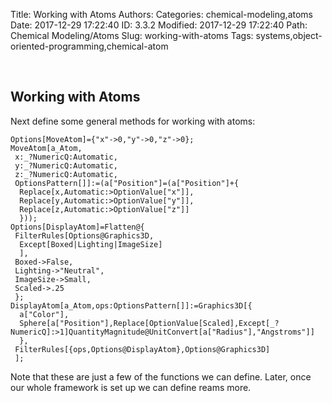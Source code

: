 Title: Working with Atoms
Authors: 
Categories: chemical-modeling,atoms
Date: 2017-12-29 17:22:40
ID: 3.3.2
Modified: 2017-12-29 17:22:40
Path: Chemical Modeling/Atoms
Slug: working-with-atoms
Tags: systems,object-oriented-programming,chemical-atom

<a id="working-with-atoms" style="width:0;height:0;margin:0;padding:0;">&zwnj;</a>

## Working with Atoms

Next define some general methods for working with atoms:

	Options[MoveAtom]={"x"->0,"y"->0,"z"->0};
	MoveAtom[a_Atom,
	 x:_?NumericQ:Automatic,
	 y:_?NumericQ:Automatic,
	 z:_?NumericQ:Automatic,
	 OptionsPattern[]]:=(a["Position"]=(a["Position"]+{
	  Replace[x,Automatic:>OptionValue["x"]],
	  Replace[y,Automatic:>OptionValue["y"]],
	  Replace[z,Automatic:>OptionValue["z"]]
	  }));
	Options[DisplayAtom]=Flatten@{
	 FilterRules[Options@Graphics3D,
	  Except[Boxed|Lighting|ImageSize]
	  ],
	 Boxed->False,
	 Lighting->"Neutral",
	 ImageSize->Small,
	 Scaled->.25
	 };
	DisplayAtom[a_Atom,ops:OptionsPattern[]]:=Graphics3D[{
	  a["Color"],
	  Sphere[a["Position"],Replace[OptionValue[Scaled],Except[_?NumericQ]:>1]QuantityMagnitude@UnitConvert[a["Radius"],"Angstroms"]]
	  },
	 FilterRules[{ops,Options@DisplayAtom},Options@Graphics3D]
	 ];

Note that these are just a few of the functions we can define. Later, once our whole framework is set up we can define reams more.
